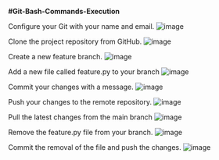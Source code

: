 **#Git-Bash-Commands-Execution**

Configure your Git with your name and email.
![image](https://github.com/user-attachments/assets/ff5759d0-42b7-4a4a-8ace-ec91937f7f7c)

Clone the project repository from GitHub. 
![image](https://github.com/user-attachments/assets/2c8596f0-10f0-44ac-8808-0a85a594131a)

Create a new feature branch.
![image](https://github.com/user-attachments/assets/ed479cee-e246-4719-95a1-8bb17beef8e1)

Add a new file called feature.py to your branch
![image](https://github.com/user-attachments/assets/a406dcbb-5bf1-4c40-9ebb-b34d2d212c87)

Commit your changes with a message.
![image](https://github.com/user-attachments/assets/5f4d0ecb-1f62-4aa4-a009-b5157395b9f2)

Push your changes to the remote repository.
![image](https://github.com/user-attachments/assets/93604aac-7346-4551-b24f-0256a2ebf720)

Pull the latest changes from the main branch
![image](https://github.com/user-attachments/assets/e60e4d8a-bb68-45bf-8530-363ae720c51d)

Remove the feature.py file from your branch. 
![image](https://github.com/user-attachments/assets/dbec9c8f-ca5a-4c34-8f76-93720418f2db)

Commit the removal of the file and push the changes. 
![image](https://github.com/user-attachments/assets/0ffbc7f5-fbd8-45c8-bc1f-e2efa5c8bdcc)


